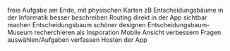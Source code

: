 freie Aufgabe am Ende, mit physischen Karten zB
Entscheidungsbäume in der Informatik besser beschreiben
Routing direkt in der App sichtbar machen
Entscheidungsbaum schöner designen
Entscheidungsbaum-Museum recherchieren als Insporation
Mobile Ansicht verbessern
Fragen auswählen/Aufgaben verfassen
Hosten der App

